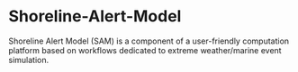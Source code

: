 # Shoreline-Alert-Model
Shoreline Alert Model (SAM) is a component of a user-friendly computation platform based on workflows dedicated to extreme weather/marine event simulation.
